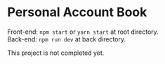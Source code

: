 # Personal Account Book

Front-end: `npm start` or `yarn start` at root directory.  
Back-end: `npm run dev` at back directory.

This project is not completed yet.
